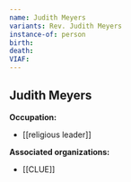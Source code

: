 ```yaml
---
name: Judith Meyers
variants: Rev. Judith Meyers
instance-of: person
birth: 
death: 
VIAF: 
---
```

## Judith Meyers

**Occupation:** 
- [[religious leader]]

**Associated organizations:** 
- [[CLUE]]